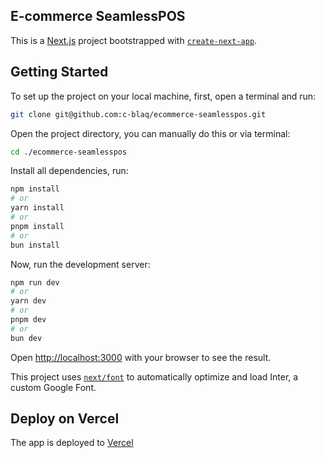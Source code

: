 ## E-commerce SeamlessPOS
This is a [Next.js](https://nextjs.org/) project bootstrapped with [`create-next-app`](https://github.com/vercel/next.js/tree/canary/packages/create-next-app).

## Getting Started
To set up the project on your local machine, first, open a terminal and run:
```bash
git clone git@github.com:c-blaq/ecommerce-seamlesspos.git
```

Open the project directory, you can manually do this or via terminal:
```bash
cd ./ecommerce-seamlesspos
```
Install all dependencies, run:
```bash
npm install
# or
yarn install
# or
pnpm install
# or
bun install
```

Now, run the development server:

```bash
npm run dev
# or
yarn dev
# or
pnpm dev
# or
bun dev
```

Open [http://localhost:3000](http://localhost:3000) with your browser to see the result.

This project uses [`next/font`](https://nextjs.org/docs/basic-features/font-optimization) to automatically optimize and load Inter, a custom Google Font.

## Deploy on Vercel

The app is deployed to [Vercel](https://vercel.com)

